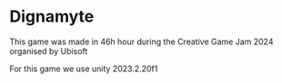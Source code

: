# Dignamyte

This game was made in 46h hour during the Creative Game Jam 2024 organised by Ubisoft

For this game we use unity 2023.2.20f1
